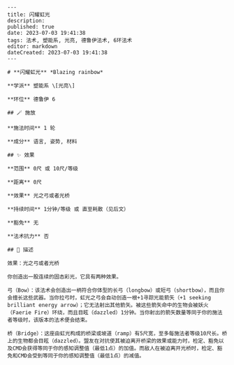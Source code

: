 
    ---
    title: 闪耀虹光
    description: 
    published: true
    date: 2023-07-03 19:41:38
    tags: 法术, 塑能系, 光亮, 德鲁伊法术, 6环法术
    editor: markdown
    dateCreated: 2023-07-03 19:41:38
    ---

    # **闪耀虹光** *Blazing rainbow*

    **学派** 塑能系 \[光亮\] 

    **环位** 德鲁伊 6

    ## 🪄 施放

    **施法时间** 1 轮

    **成分** 语言, 姿势, 材料

    ## ✨ 效果  

    **范围** 0尺 或 10尺/等级

    **距离** 0尺 

    **效果** 光之弓或者光桥 

    **持续时间** 1分钟/等级 或 直至耗散（见后文） 

    **豁免** 无

    **法术抗力** 否

    ## 📖 描述

    效果：光之弓或者光桥

    你创造出一股连续的固态彩光，它具有两种效果。

    弓（Bow）：该法术会创造出一柄符合你体型的长弓（longbow）或短弓（shortbow），而且你会擅长这些武器。当你拉弓时，虹光之弓会自动创造一根+1寻踪光能箭矢（+1 seeking brilliant energy arrow）；它无法射出其他箭矢。被这些箭矢命中的生物会被妖火（Faerie Fire）环绕，而且目眩（dazzled）1分钟。当你射出的箭矢数量等同于你的施法者等级时，该版本的法术便会结束。

    桥（Bridge）：这座由虹光构成的桥梁或坡道（ramp）有5尺宽，至多每施法者等级10尺长。桥上的生物都会目眩（dazzled）。盟友在对抗使其被迫离开桥梁的效果或能力时，检定、豁免以及CMD会获得等同于你的感知调整值（最低1点）的加值。而敌人在被迫离开光桥时，检定、豁免和CMD会受到等同于你的感知调整值（最低1点）的减值。
    